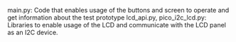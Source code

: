 main.py: Code that enables usage of the buttons and screen to operate and get information about the test prototype
lcd_api.py, pico_i2c_lcd.py: Libraries to enable usage of the LCD and communicate with the LCD panel as an I2C device.
